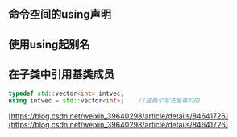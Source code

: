## 命令空间的using声明

## 使用using起别名

## 在子类中引用基类成员

```cpp
typedef std::vector<int> intvec;
using intvec = std::vector<int>;	//这两个写法是等价的
```

[https://blog.csdn.net/weixin_39640298/article/details/84641726](https://blog.csdn.net/weixin_39640298/article/details/84641726)